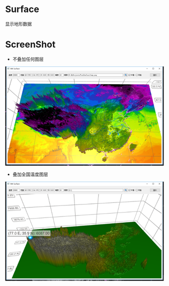 # Surface
显示地形数据

# ScreenShot
* 不叠加任何图层 

![surface](screenshot/1.png)

* 叠加全国温度图层 

![dewpoint](https://github.com/skypanda100/Surface/blob/master/screenshot/2.png)

